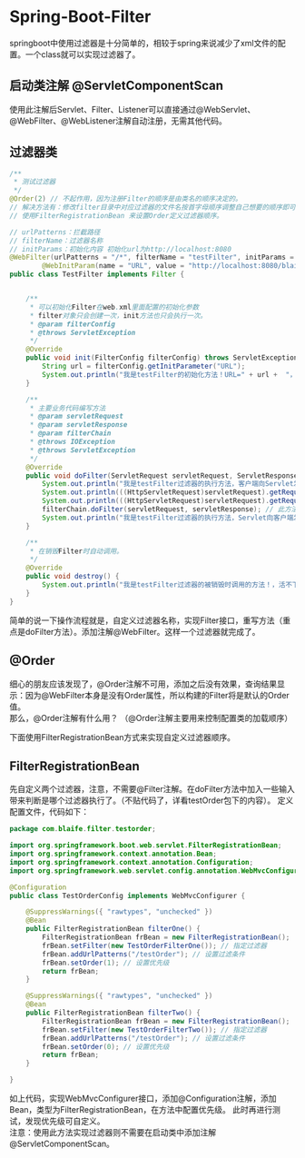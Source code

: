# Spring-Boot-Filter
springboot中使用过滤器是十分简单的，相较于spring来说减少了xml文件的配置。一个class就可以实现过滤器了。

## 启动类注解 @ServletComponentScan
使用此注解后Servlet、Filter、Listener可以直接通过@WebServlet、@WebFilter、@WebListener注解自动注册，无需其他代码。

## 过滤器类
```java
/**
 * 测试过滤器
 */
@Order(2) // 不起作用，因为注册Filter的顺序是由类名的顺序决定的。
// 解决方法有：修改filter目录中对应过滤器的文件名按首字母顺序调整自己想要的顺序即可！！！
// 使用FilterRegistrationBean 来设置Order定义过滤器顺序。

// urlPatterns：拦截路径
// filterName：过滤器名称
// initParams：初始化内容 初始化url为http://localhost:8080
@WebFilter(urlPatterns = "/*", filterName = "testFilter", initParams = {
        @WebInitParam(name = "URL", value = "http://localhost:8080/blaife/test/testFilter")})
public class TestFilter implements Filter {


    /**
     * 可以初始化Filter在web.xml里面配置的初始化参数
     * filter对象只会创建一次，init方法也只会执行一次。
     * @param filterConfig
     * @throws ServletException
     */
    @Override
    public void init(FilterConfig filterConfig) throws ServletException {
        String url = filterConfig.getInitParameter("URL");
        System.out.println("我是testFilter的初始化方法！URL=" + url +  "，生活开始.........");
    }

    /**
     * 主要业务代码编写方法
     * @param servletRequest
     * @param servletResponse
     * @param filterChain
     * @throws IOException
     * @throws ServletException
     */
    @Override
    public void doFilter(ServletRequest servletRequest, ServletResponse servletResponse, FilterChain filterChain) throws IOException, ServletException {
        System.out.println("我是testFilter过滤器的执行方法，客户端向Servlet发送的请求被我拦截到了");
        System.out.println(((HttpServletRequest)servletRequest).getRequestURI()); // 方法路径 如：/testFilter
        System.out.println(((HttpServletRequest)servletRequest).getRequestURL()); // 绝对路径 如：http://localhost:8080/testFilter
        filterChain.doFilter(servletRequest, servletResponse); // 此方法是过滤器验证完成继续执行
        System.out.println("我是testFilter过滤器的执行方法，Servlet向客户端发送的响应被我拦截到了");
    }

    /**
     * 在销毁Filter时自动调用。
     */
    @Override
    public void destroy() {
        System.out.println("我是testFilter过滤器的被销毁时调用的方法！，活不下去了................" );
    }
}
```
简单的说一下操作流程就是，自定义过滤器名称，实现Filter接口，重写方法（重点是doFilter方法）。添加注解@WebFilter。这样一个过滤器就完成了。

## @Order
细心的朋友应该发现了，@Order注解不可用，添加之后没有效果，查询结果显示：因为@WebFilter本身是没有Order属性，所以构建的Filter将是默认的Order值。  
那么，@Order注解有什么用？ （@Order注解主要用来控制配置类的加载顺序）

下面使用FilterRegistrationBean方式来实现自定义过滤器顺序。

## FilterRegistrationBean
先自定义两个过滤器，注意，不需要@Filter注解。在doFilter方法中加入一些输入带来判断是哪个过滤器执行了。（不贴代码了，详看testOrder包下的内容）。
定义配置文件，代码如下：
```java
package com.blaife.filter.testorder;

import org.springframework.boot.web.servlet.FilterRegistrationBean;
import org.springframework.context.annotation.Bean;
import org.springframework.context.annotation.Configuration;
import org.springframework.web.servlet.config.annotation.WebMvcConfigurer;

@Configuration
public class TestOrderConfig implements WebMvcConfigurer {

    @SuppressWarnings({ "rawtypes", "unchecked" })
    @Bean
    public FilterRegistrationBean filterOne() {
        FilterRegistrationBean frBean = new FilterRegistrationBean();
        frBean.setFilter(new TestOrderFilterOne()); // 指定过滤器
        frBean.addUrlPatterns("/testOrder"); // 设置过滤条件
        frBean.setOrder(1); // 设置优先级
        return frBean;
    }

    @SuppressWarnings({ "rawtypes", "unchecked" })
    @Bean
    public FilterRegistrationBean filterTwo() {
        FilterRegistrationBean frBean = new FilterRegistrationBean();
        frBean.setFilter(new TestOrderFilterTwo()); // 指定过滤器
        frBean.addUrlPatterns("/testOrder"); // 设置过滤条件
        frBean.setOrder(0); // 设置优先级
        return frBean;
    }

}
```
如上代码，实现WebMvcConfigurer接口，添加@Configuration注解，添加Bean，类型为FilterRegistrationBean，在方法中配置优先级。
此时再进行测试，发现优先级可自定义。  
注意：使用此方法实现过滤器则不需要在启动类中添加注解@ServletComponentScan。